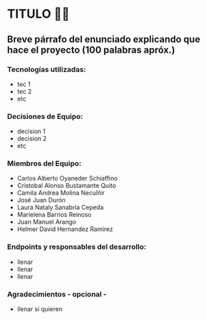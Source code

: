 # TITULO 🕺🏻
## Breve párrafo del enunciado explicando que hace el proyecto (100 palabras apróx.)
### Tecnologías utilizadas:
- tec 1
- tec 2
- etc
### Decisiones de Equipo:
- decision 1
- decision 2
- etc
### Miembros del Equipo:
- Carlos Alberto Oyaneder Schiaffino
- Cristobal Alonso Bustamante Quito
- Camila Andrea Molina Neculñir
- José Juan Durón
- Laura Nataly Sanabria Cepeda
- Marielena Barrios Reinoso
- Juan Manuel Arango
- Helmer David Hernandez Ramirez
### Endpoints  y responsables del desarrollo:
- llenar
- llenar
- llenar
### Agradecimientos - opcional -
- llenar si quieren 
